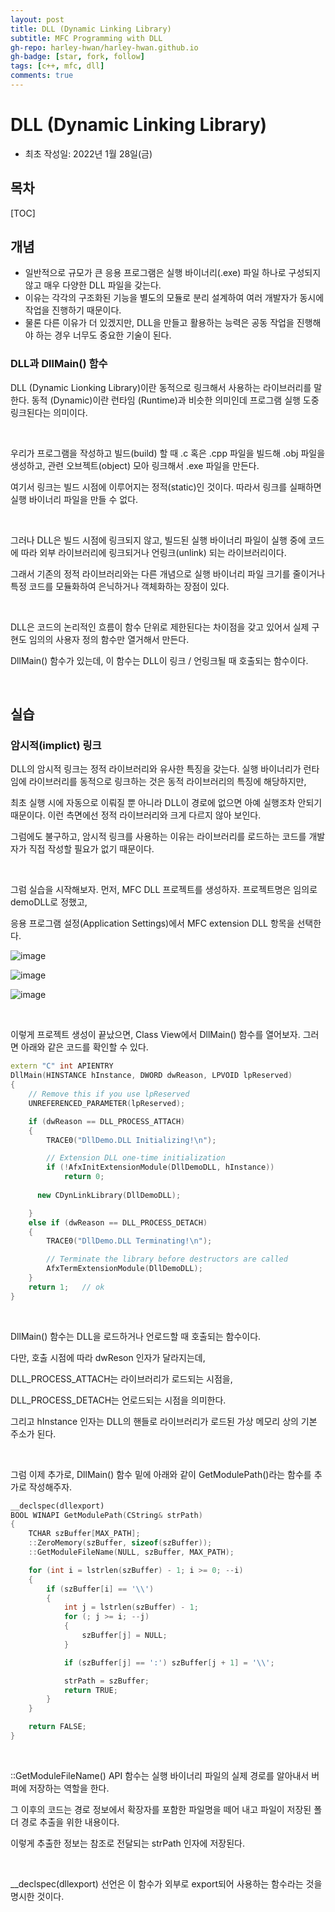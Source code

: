 ```yaml
---
layout: post
title: DLL (Dynamic Linking Library)
subtitle: MFC Programming with DLL
gh-repo: harley-hwan/harley-hwan.github.io
gh-badge: [star, fork, follow]
tags: [c++, mfc, dll]
comments: true
---
```


# DLL (Dynamic Linking Library)

- 최초 작성일: 2022년 1월 28일(금)


## 목차

[TOC]

## 개념

- 일반적으로 규모가 큰 응용 프로그램은 실행 바이너리(.exe) 파일 하나로 구성되지 않고 매우 다양한 DLL 파일을 갖는다.
- 이유는 각각의 구조화된 기능을 별도의 모듈로 분리 설계하여 여러 개발자가 동시에 작업을 진행하기 때문이다.
- 물론 다른 이유가 더 있겠지만, DLL을 만들고 활용하는 능력은 공동 작업을 진행해야 하는 경우 너무도 중요한 기술이 된다.

### DLL과 DllMain() 함수
DLL (Dynamic Lionking Library)이란 동적으로 링크해서 사용하는 라이브러리를 말한다.
동적 (Dynamic)이란 런타임 (Runtime)과 비슷한 의미인데 프로그램 실행 도중 링크된다는 의미이다.

<br/>

우리가 프로그램을 작성하고 빌드(build) 할 때 .c 혹은 .cpp 파일을 빌드해 .obj 파일을 생성하고, 관련 오브젝트(object) 모아 링크해서 .exe 파일을 만든다.

여기서 링크는 빌드 시점에 이루어지는 정적(static)인 것이다. 따라서 링크를 실패하면 실행 바이너리 파일을 만들 수 없다.

<br/>

그러나 DLL은 빌드 시점에 링크되지 않고, 빌드된 실행 바이너리 파일이 실행 중에 코드에 따라 외부 라이브러리에 링크되거나 언링크(unlink) 되는 라이브러리이다.

그래서 기존의 정적 라이브러리와는 다른 개념으로 실행 바이너리 파일 크기를 줄이거나 특정 코드를 모듈화하여 은닉하거나 객체화하는 장점이 있다.

<br/>

DLL은 코드의 논리적인 흐름이 함수 단위로 제한된다는 차이점을 갖고 있어서 실제 구현도 임의의 사용자 정의 함수만 열거해서 만든다.

DllMain() 함수가 있는데, 이 함수는 DLL이 링크 / 언링크될 때 호출되는 함수이다.

<br/>

## 실습

### 암시적(implict) 링크

DLL의 암시적 링크는 정적 라이브러리와 유사한 특징을 갖는다. 실행 바이너리가 런타임에 라이브러리를 동적으로 링크하는 것은 동적 라이브러리의 특징에 해당하지만,

최초 실행 시에 자동으로 이뤄질 뿐 아니라 DLL이 경로에 없으면 아예 실행조차 안되기 때문이다. 이런 측면에선 정적 라이브러리와 크게 다르지 않아 보인다.

그럼에도 불구하고, 암시적 링크를 사용하는 이유는 라이브러리를 로드하는 코드를 개발자가 직접 작성할 필요가 없기 때문이다.

<br/>

그럼 실습을 시작해보자.
먼저, MFC DLL 프로젝트를 생성하자. 프로젝트명은 임의로 demoDLL로 정했고, 

응용 프로그램 설정(Application Settings)에서 MFC extension DLL 항목을 선택한다.

![image](https://user-images.githubusercontent.com/68185569/151488269-30418452-0582-4cf4-b363-70030df3ad5b.png)

![image](https://user-images.githubusercontent.com/68185569/151488356-131c9c18-5a86-4ed6-a0f1-0b0b9b15751f.png)

![image](https://user-images.githubusercontent.com/68185569/151488451-2ab99a59-38ef-4a8f-a629-77184d73edca.png)

<br/>

이렇게 프로젝트 생성이 끝났으면, Class View에서 DllMain() 함수를 열어보자. 그러면 아래와 같은 코드를 확인할 수 있다.

```c++
extern "C" int APIENTRY
DllMain(HINSTANCE hInstance, DWORD dwReason, LPVOID lpReserved)
{
	// Remove this if you use lpReserved
	UNREFERENCED_PARAMETER(lpReserved);

	if (dwReason == DLL_PROCESS_ATTACH)
	{
		TRACE0("DllDemo.DLL Initializing!\n");

		// Extension DLL one-time initialization
		if (!AfxInitExtensionModule(DllDemoDLL, hInstance))
			return 0;
      
      new CDynLinkLibrary(DllDemoDLL);

	}
	else if (dwReason == DLL_PROCESS_DETACH)
	{
		TRACE0("DllDemo.DLL Terminating!\n");

		// Terminate the library before destructors are called
		AfxTermExtensionModule(DllDemoDLL);
	}
	return 1;   // ok
}
```

<br/>

DllMain() 함수는 DLL을 로드하거나 언로드할 때 호출되는 함수이다. 

다만, 호출 시점에 따라 dwReson 인자가 달라지는데, 

DLL_PROCESS_ATTACH는 라이브러리가 로드되는 시점을,

DLL_PROCESS_DETACH는 언로드되는 시점을 의미한다.

그리고 hInstance 인자는 DLL의 핸들로 라이브러리가 로드된 가상 메모리 상의 기본 주소가 된다.

<br/>

그럼 이제 추가로, DllMain() 함수 밑에 아래와 같이 GetModulePath()라는 함수를 추가로 작성해주자.


```c++
__declspec(dllexport)
BOOL WINAPI GetModulePath(CString& strPath)
{
	TCHAR szBuffer[MAX_PATH];
	::ZeroMemory(szBuffer, sizeof(szBuffer));
	::GetModuleFileName(NULL, szBuffer, MAX_PATH);

	for (int i = lstrlen(szBuffer) - 1; i >= 0; --i)
	{
		if (szBuffer[i] == '\\')
		{
			int j = lstrlen(szBuffer) - 1;
			for (; j >= i; --j)
			{
				szBuffer[j] = NULL;
			}

			if (szBuffer[j] == ':') szBuffer[j + 1] = '\\';

			strPath = szBuffer;
			return TRUE;
		}
	}

	return FALSE;
}
```

<br/>

::GetModuleFileName() API 함수는 실행 바이너리 파일의 실제 경로를 알아내서 버퍼에 저장하는 역할을 한다.

그 이후의 코드는 경로 정보에서 확장자를 포함한 파일명을 떼어 내고 파일이 저장된 폴더 경로 추출을 위한 내용이다.

이렇게 추출한 정보는 참조로 전달되는 strPath 인자에 저장된다.

<br/>

__declspec(dllexport) 선언은 이 함수가 외부로 export되어 사용하는 함수라는 것을 명시한 것이다.





